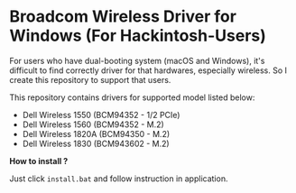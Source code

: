 # Broadcom Wireless Driver for Windows (For Hackintosh-Users)
For users who have dual-booting system (macOS and Windows), it's difficult to find correctly driver for that hardwares, especially wireless. So I create this repository to support that users.

This repository contains drivers for supported model listed below:
- Dell Wireless 1550 (BCM94352 - 1/2 PCIe)
- Dell Wireless 1560 (BCM94352 - M.2)
- Dell Wireless 1820A (BCM94350 - M.2)
- Dell Wireless 1830 (BCM943602 - M.2)

**How to install ?**

Just click `install.bat` and follow instruction in application.
